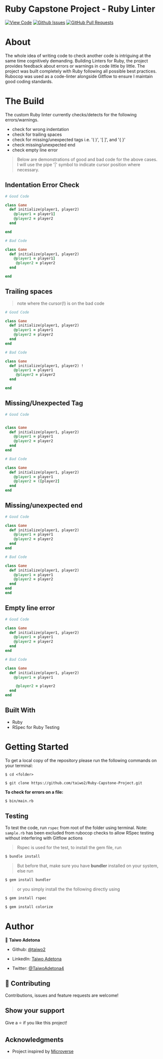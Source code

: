 # Ruby Capstone Project - Ruby Linter

[![View Code](https://img.shields.io/badge/View%20-Code-green)](https://github.com/acushlakoncept/ruby-linter)
[![Github Issues](https://img.shields.io/badge/GitHub-Issues-orange)](https://github.com/acushlakoncept/ruby-linter/issues)
[![GitHub Pull Requests](https://img.shields.io/badge/GitHub-Pull%20Requests-blue)](https://github.com/acushlakoncept/ruby-linter/pulls)


# About 

The whole idea of writing code to check another code is intriguing at the same time cognitively demanding. 
Building Linters for Ruby, the project provides feedback about errors or warnings in code little by little. 
The project was built completely with Ruby following all possible best practices. Rubocop was used as a code-linter alongside Gitflow to ensure I maintain good coding standards.


# The Build
The custom Ruby linter currently checks/detects for the following errors/warnings.
- check for wrong indentation
- check for trailing spaces
- check for missing/unexpected tags i.e. '( )', '[ ]', and '{ }'
- check missing/unexpected end
- check empty line error

> Below are demonstrations of good and bad code for the above cases. I will use the pipe '|' symbol to indicate cursor position where necessary.

## Indentation Error Check
~~~ruby
# Good Code

class Game
  def initialize(player1, player2)
    @player1 = player1] 
    @player2 = player2
  end

end

# Bad Code

class Game
  def initialize(player1, player2)
    @player1 = player1] 
     @player2 = player2
  end

end
~~~

## Trailing spaces
> note where the cursor(!) is on the bad code 
~~~ruby
# Good Code

class Game
  def initialize(player1, player2)
    @player1 = player1
    @player2 = player2
  end
end

# Bad Code

class Game
  def initialize(player1, player2) !
    @player1 = player1
     @player2 = player2
  end

end
~~~

## Missing/Unexpected Tag
~~~ruby
# Good Code


class Game
  def initialize(player1, player2)
    @player1 = player1
    @player2 = player2
  end
end

# Bad Code

class Game
  def initialize(player1, player2)
    @player1 = player1
    @player2 = ([player2]
  end
end
~~~

## Missing/unexpected end
~~~ruby
# Good Code

class Game
  def initialize(player1, player2)
    @player1 = player1
    @player2 = player2
  end
end

# Bad Code

class Game
  def initialize(player1, player2)
    @player1 = player1 
    @player2 = player2
  end
end
end
~~~

## Empty line error
~~~ruby
# Good Code

class Game
  def initialize(player1, player2)
    @player1 = player1
    @player2 = player2
  end
end

# Bad Code

class Game
  def initialize(player1, player2)
    @player1 = player1

     @player2 = player2
  end
end
~~~

## Built With
- Ruby
- RSpec for Ruby Testing


# Getting Started

To get a local copy of the repository please run the following commands on your terminal:

```
$ cd <folder>
```

```
$ git clone https://github.com/taiwo2/Ruby-Capstone-Project.git
```

**To check for errors on a file:** 

~~~bash
$ bin/main.rb
~~~

## Testing

To test the code, run `rspec` from root of the folder using terminal.
Note: `sample.rb` has been excluded from rubocop checks to allow RSpec testing without interfering with Gitflow actions

> Rspec is used for the test, to install the gem file, run

~~~bash
$ bundle install 
~~~

> But before that, make sure you have **bundler** installed on your system, else run

~~~bash
$ gem install bundler 
~~~

> or you simply install the the following directly using 

~~~bash
$ gem install rspec 
~~~

~~~bash
$ gem install colorize 
~~~


# Author


👤 **Taiwo Adetona**

- Github: [@taiwo2](https://github.com/taiwo2)

- LinkedIn: [Taiwo Adetona](https://www.linkedin.com/in/taiwo-waliyullahi-adetona-988898180/)

- Twitter: [@TaiwoAdetona4](https://twitter.com/TaiwoAdetona4/)


## 🤝 Contributing

Contributions, issues and feature requests are welcome!

## Show your support

Give a ⭐️ if you like this project!

## Acknowledgments

- Project inspired by [Microverse](https://www.microverse.org)

